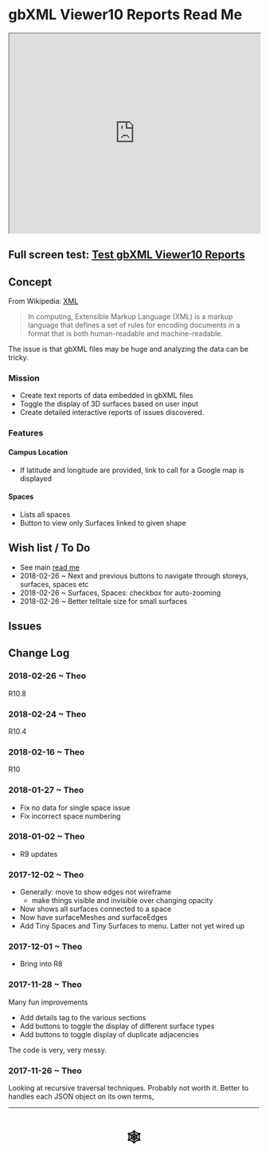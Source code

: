 <span style=display:none; >[You are now in a GitHub source code view - click this link to view Read Me file as a web page]( http://www.ladybug.tools/spider/index.html#gbxml-viewer/r10/gbxml-viewer10-04-reports/README.md "View file as a web page." ) </span>

# gbXML Viewer10 Reports Read Me


<iframe class=iframeReadMe src=http://www.ladybug.tools/spider/gbxml-viewer/r10/gbxml-viewer10-04-reports/test-gbxml-viewer10-reports.html width=100% height=400px >Iframes are not displayed on github.com</iframe>


## Full screen test: [Test gbXML Viewer10 Reports]( http://www.ladybug.tools/spider/gbxml-viewer/r10/gbxml-viewer10-04-reports/test-gbxml-viewer9-reports.html )


## Concept

From Wikipedia: [XML]( https://en.wikipedia.org/wiki/XML )

> In computing, Extensible Markup Language (XML) is a markup language that defines a set of rules for encoding documents in a format that is both human-readable and machine-readable.

The issue is that gbXML files may be huge and analyzing the data can be tricky.

### Mission

* Create text reports of data embedded in gbXML files
* Toggle the display of 3D surfaces based on user input
* Create detailed interactive reports of issues discovered.


### Features

#### Campus Location

* If latitude and longitude are provided, link to call for a Google map is displayed

#### Spaces

* Lists all spaces
* Button to view only Surfaces linked to given shape


## Wish list / To Do

* See main [read me]( http://www.ladybug.tools/spider/index.html#gbxml-viewer/README.md )
* 2018-02-26 ~ Next and previous buttons to navigate through storeys, surfaces, spaces etc
* 2018-02-26 ~ Surfaces, Spaces: checkbox for auto-zooming
* 2018-02-26 ~ Better telltale size for small surfaces
## Issues



## Change Log

### 2018-02-26 ~ Theo

R10.8

### 2018-02-24 ~ Theo

R10.4

### 2018-02-16 ~ Theo

R10

### 2018-01-27 ~ Theo

* Fix no data for single space issue
* Fix incorrect space numbering

### 2018-01-02 ~ Theo

* R9 updates

### 2017-12-02 ~ Theo

* Generally: move to show edges not wireframe
	* make things visible and invisible over changing opacity
* Now shows all surfaces connected to a space
* Now have surfaceMeshes and surfaceEdges
* Add Tiny Spaces and Tiny Surfaces to menu. Latter not yet wired up



### 2017-12-01 ~ Theo

* Bring into R8

### 2017-11-28 ~ Theo

Many fun improvements

* Add details tag to the various sections
* Add buttons to toggle the display of different surface types
* Add buttons to toggle display of duplicate adjacencies

The code is very, very messy.

### 2017-11-26 ~ Theo

Looking at recursive traversal techniques. Probably not worth it. Better to handles each JSON object on its own terms,




***


# <center title="hello!" ><a href=javascript:window.scrollTo(0,0); style=text-decoration:none; > &#x1f578; </a></center>



